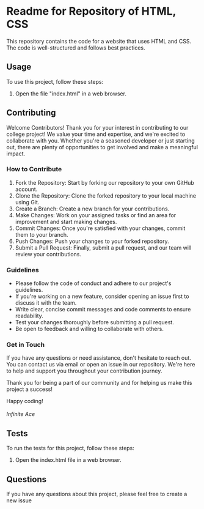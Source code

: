 # Readme for Repository of HTML, CSS

This repository contains the code for a website that uses HTML and CSS. The code is well-structured and follows best practices.

## Usage

To use this project, follow these steps:

1. Open the file "index.html" in a web browser.

## Contributing

Welcome Contributors!
Thank you for your interest in contributing to our college project! We value your time and expertise, and we're excited to collaborate with you. Whether you're a seasoned developer or just starting out, there are plenty of opportunities to get involved and make a meaningful impact.

### How to Contribute
1. Fork the Repository: Start by forking our repository to your own GitHub account.
2. Clone the Repository: Clone the forked repository to your local machine using Git.
3. Create a Branch: Create a new branch for your contributions.
4. Make Changes: Work on your assigned tasks or find an area for improvement and start making changes.
5. Commit Changes: Once you're satisfied with your changes, commit them to your branch.
6. Push Changes: Push your changes to your forked repository.
7. Submit a Pull Request: Finally, submit a pull request, and our team will review your contributions.
### Guidelines
- Please follow the code of conduct and adhere to our project's guidelines.
- If you're working on a new feature, consider opening an issue first to discuss it with the team.
- Write clear, concise commit messages and code comments to ensure readability.
- Test your changes thoroughly before submitting a pull request.
- Be open to feedback and willing to collaborate with others.
### Get in Touch
If you have any questions or need assistance, don't hesitate to reach out. You can contact us via email or open an issue in our repository. We're here to help and support you throughout your contribution journey.

Thank you for being a part of our community and for helping us make this project a success!

Happy coding! <br><br>
<i>Infinite Ace</i>

## Tests

To run the tests for this project, follow these steps:

1. Open the index.html file in a web browser.

## Questions

If you have any questions about this project, please feel free to create a new issue